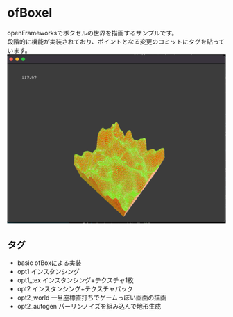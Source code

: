 # ofBoxel
openFrameworksでボクセルの世界を描画するサンプルです。  
段階的に機能が実装されており、ポイントとなる変更のコミットにタグを貼っています。
![サンプル](sample.png)

## タグ
* basic         ofBoxによる実装
* opt1          インスタンシング
* opt1_tex      インスタンシング+テクスチャ1枚
* opt2          インスタンシング+テクスチャパック
* opt2_world    一旦座標直打ちでゲームっぽい画面の描画
* opt2_autogen  パーリンノイズを組み込んで地形生成